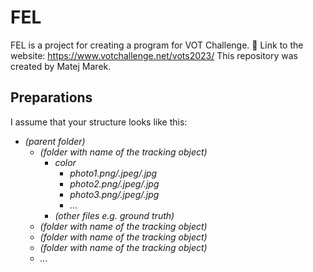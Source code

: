 # FEL
FEL is a project for creating a program for VOT Challenge.
🔗 Link to the website: https://www.votchallenge.net/vots2023/
This repository was created by Matej Marek.

## Preparations

I assume that your structure looks like this:
<i>
* (parent folder)
    * (folder with name of the tracking object)
        * color
            * photo1.png/.jpeg/.jpg
            * photo2.png/.jpeg/.jpg
            * photo3.png/.jpeg/.jpg
            * ...
        * (other files e.g. ground truth)
    * (folder with name of the tracking object)
    * (folder with name of the tracking object)
    * (folder with name of the tracking object)
    * ...
</i>
